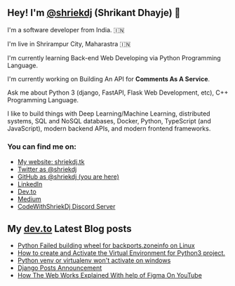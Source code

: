 ## Hey! I'm [@shriekdj](https://twitter.com/shriekdj) (Shrikant Dhayje) 👋

I'm a software developer from India. :india:

I'm live in Shrirampur City, Maharastra :india:

I'm currently learning Back-end Web Developing via Python Programming Language.

I'm currently working on Building An API for **Comments As A Service**.

Ask me about Python 3 (django, FastAPI, Flask Web Development, etc), C++ Programming Language.

I like to build things with Deep Learning/Machine Learning, distributed systems, SQL and NoSQL databases, Docker, Python, TypeScript (and JavaScript), modern backend APIs, and modern frontend frameworks.

### You can find me on:

* [My website: shriekdj.tk](https://shriekdj.tk/)
* [Twitter as @shriekdj](https://twitter.com/shriekdj)
* [GitHub as @shriekdj (you are here)](https://github.com/shriekdj)
* [LinkedIn](https://www.linkedin.com/in/shriekdj/)
* [Dev.to](https://dev.to/shriekdj)
* [Medium](https://shriekdj.medium.com/)
* [CodeWithShriekDj Discord Server](https://discord.gg/5x493re7CV)


<!--
**shriekdj/shriekdj** is a ✨ _special_ ✨ repository because its `README.md` (this file) appears on your GitHub profile.

Here are some ideas to get you started:

- 🔭 I’m currently working on ...
- 🌱 I’m currently learning ...
- 👯 I’m looking to collaborate on ...
- 🤔 I’m looking for help with ...
- 💬 Ask me about ...
- 📫 How to reach me: ...
- 😄 Pronouns: ...
- ⚡ Fun fact: ...
-->

## My [dev.to](https://dev.to/shriekdj) Latest Blog posts
<!-- BLOG-POST-LIST:START -->
- [Python Failed building wheel for backports.zoneinfo on Linux](https://dev.to/shriekdj/python-failed-building-wheel-for-backportszoneinfo-on-linux-2mo8)
- [How to create and Activate the Virtual Environment for Python3 project.](https://dev.to/shriekdj/how-to-create-and-activate-the-virtual-environment-for-python3-project-3g4l)
- [Python venv or virtualenv won&#39;t activate on windows](https://dev.to/shriekdj/python-venv-or-virtualenv-wont-activate-on-windows-3e2)
- [Django Posts Announcement](https://dev.to/shriekdj/django-posts-announcement-2aph)
- [How The Web Works Explained With help of Figma On YouTube](https://dev.to/shriekdj/how-the-web-works-explained-with-help-of-figma-on-youtube-4k1o)
<!-- BLOG-POST-LIST:END -->

